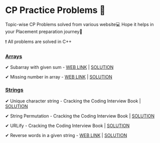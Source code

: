 # CP Practice Problems 🚨

Topic-wise CP Problems solved from various website💻 Hope it helps in your Placement preparation journey🤗

❗ All problems are solved in C++

### [Arrays](https://github.com/JoelVStan/CP-Practice-Problems/tree/main/Arrays)

✔ Subarray with given sum - [WEB LINK](https://practice.geeksforgeeks.org/problems/subarray-with-given-sum-1587115621/1?page=1&difficulty[]=0&category[]=Arrays&sortBy=submissions) | [SOLUTION](https://github.com/JoelVStan/CP-Practice-Problems/blob/main/Arrays/Subarray-with-given-sum)

✔ Missing number in array - [WEB LINK](https://practice.geeksforgeeks.org/problems/missing-number-in-array1416/1?page=1&difficulty[]=0&category[]=Arrays&sortBy=submissions) | [SOLUTION](https://github.com/JoelVStan/CP-Practice-Problems/blob/main/Arrays/missing-number-in-array)

### [Strings](https://github.com/JoelVStan/CP-Practice-Problems/tree/main/String)

✔ Unique character string - Cracking the Coding Interview Book | [SOLUTION](https://github.com/JoelVStan/CP-Practice-Problems/blob/main/String/unique-string.cpp)

✔ String Permutation - Cracking the Coding Interview Book | [SOLUTION](https://github.com/JoelVStan/CP-Practice-Problems/blob/main/String/string-permuation.cpp)

✔ URLify - Cracking the Coding Interview Book | [SOLUTION](https://github.com/JoelVStan/CP-Practice-Problems/blob/main/String/URLify.cpp)

✔ Reverse words in a given string - [WEB LINK](https://practice.geeksforgeeks.org/problems/reverse-words-in-a-given-string5459/1?page=1&difficulty[]=0&category[]=Strings&sortBy=submissions) | [SOLUTION](https://github.com/JoelVStan/CP-Practice-Problems/blob/main/String/reverse-words.cpp)
